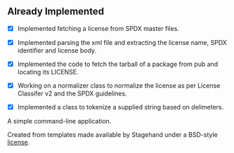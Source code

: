 ## Already Implemented

- [x] Implemented fetching a license from SPDX master files.
- [x] Implemented parsing the xml file and extracting the license name, SPDX identifier and license body.
- [x] Implemented the code to fetch the tarball of a package from pub and locating its LICENSE.
- [x] Working on a normalizer class to normalize the license as per License Classifer v2 and the SPDX guidelines.
- [x] Implemented a class to tokenize a supplied string based on delimeters.


A simple command-line application.

Created from templates made available by Stagehand under a BSD-style
[license](https://github.com/dart-lang/stagehand/blob/master/LICENSE).
